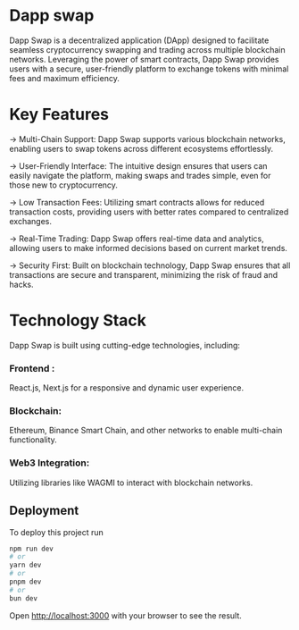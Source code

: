 
# Dapp swap

Dapp Swap is a decentralized application (DApp) designed to facilitate seamless cryptocurrency swapping and trading across multiple blockchain networks. Leveraging the power of smart contracts, Dapp Swap provides users with a secure, user-friendly platform to exchange tokens with minimal fees and maximum efficiency.

# Key Features

-> Multi-Chain Support: Dapp Swap supports various blockchain networks, enabling users to swap tokens across different ecosystems effortlessly.

-> User-Friendly Interface: The intuitive design ensures that users can easily navigate the platform, making swaps and trades simple, even for those new to cryptocurrency.

-> Low Transaction Fees: Utilizing smart contracts allows for reduced transaction costs, providing users with better rates compared to centralized exchanges.

-> Real-Time Trading: Dapp Swap offers real-time data and analytics, allowing users to make informed decisions based on current market trends.

-> Security First: Built on blockchain technology, Dapp Swap ensures that all transactions are secure and transparent, minimizing the risk of fraud and hacks.

# Technology Stack
Dapp Swap is built using cutting-edge technologies, including:

### Frontend : 
React.js, Next.js for a responsive and dynamic user experience.
### Blockchain:
 Ethereum, Binance Smart Chain, and other networks to enable multi-chain functionality.
### Web3 Integration: 
Utilizing libraries like WAGMI to interact with blockchain networks.


## Deployment

To deploy this project run

```bash
npm run dev
# or
yarn dev
# or
pnpm dev
# or
bun dev
```

Open [http://localhost:3000](http://localhost:3000) with your browser to see the result.

